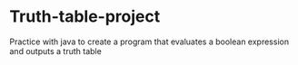 # Truth-table-project
Practice with java to create a program that evaluates a boolean expression and outputs a truth table
